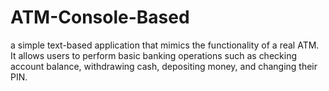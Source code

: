 # ATM-Console-Based
a simple text-based application that mimics the functionality of a real ATM. It allows users to perform basic banking operations such as checking account balance, withdrawing cash, depositing money, and changing their PIN.
